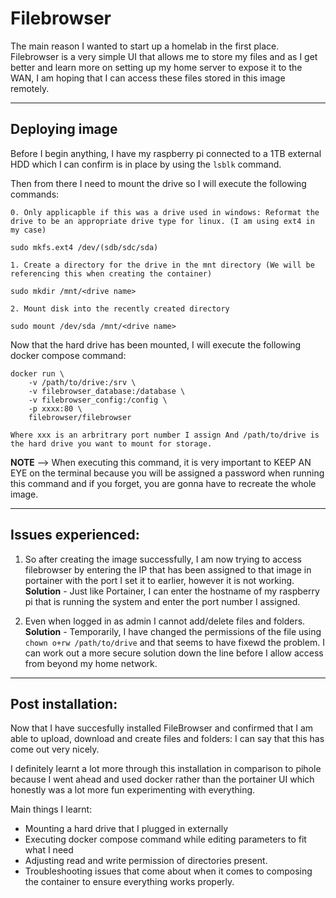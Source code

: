 # Filebrowser

The main reason I wanted to start up a homelab in the first place. Filebrowser is a very simple UI that allows me to store my files and as I get better and learn more on setting up my home server to expose it to the WAN, I am hoping that I can access these files stored in this image remotely.

----

## Deploying image

Before I begin anything, I have my raspberry pi connected to a 1TB external HDD which I can confirm is in place by using the ```lsblk``` command.

Then from there I need to mount the drive so I will execute the following commands:

```
0. Only applicapble if this was a drive used in windows: Reformat the drive to be an appropriate drive type for linux. (I am using ext4 in my case)

sudo mkfs.ext4 /dev/(sdb/sdc/sda) 

1. Create a directory for the drive in the mnt directory (We will be referencing this when creating the container)

sudo mkdir /mnt/<drive name>

2. Mount disk into the recently created directory

sudo mount /dev/sda /mnt/<drive name>
```

Now that the hard drive has been mounted, I will execute the following docker compose command:

```
docker run \
    -v /path/to/drive:/srv \
    -v filebrowser_database:/database \
    -v filebrowser_config:/config \
    -p xxxx:80 \
    filebrowser/filebrowser

Where xxx is an arbritrary port number I assign And /path/to/drive is the hard drive you want to mount for storage.
```

**NOTE** --> When executing this command, it is very important to KEEP AN EYE on the terminal because you will be assigned a password when running this command and if you forget, you are gonna have to recreate the whole image.

----

## Issues experienced:

1. So after creating the image successfully, I am now trying to access filebrowser by entering the IP that has been assigned to that image in portainer with the port I set it to earlier, however it is not working. **Solution** - Just like Portainer, I can enter the hostname of my raspberry pi that is running the system and enter the port number I assigned.

2. Even when logged in as admin I cannot add/delete files and folders. **Solution** - Temporarily, I have changed the permissions of the file using ```chown o+rw /path/to/drive``` and that seems to have fixewd the problem. I can work out a more secure solution down the line before I allow access from beyond my home network.

----

## Post installation:

Now that I have succesfully installed FileBrowser and confirmed that I am able to upload, download and create files and folders: I can say that this has come out very nicely.

I definitely learnt a lot more through this installation in comparison to pihole because I went ahead and used docker rather than the portainer UI which honestly was a lot more fun experimenting with everything.

Main things I learnt:
- Mounting a hard drive that I plugged in externally
- Executing docker compose command while editing parameters to fit what I need
- Adjusting read and write permission of directories present.
- Troubleshooting issues that come about when it comes to composing the container to ensure everything works properly.